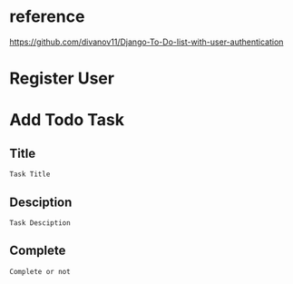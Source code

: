 # reference
https://github.com/divanov11/Django-To-Do-list-with-user-authentication

# Register User

# Add Todo Task 
## Title 
    Task Title
## Desciption
    Task Desciption
## Complete
    Complete or not
    